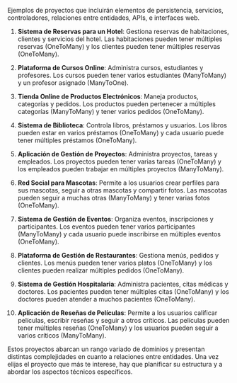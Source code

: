 Ejemplos de proyectos que incluirán elementos de persistencia, servicios, controladores, relaciones entre entidades, APIs, e interfaces web. 

1. **Sistema de Reservas para un Hotel**: Gestiona reservas de habitaciones, clientes y servicios del hotel. Las habitaciones pueden tener múltiples reservas (OneToMany) y los clientes pueden tener múltiples reservas (OneToMany).

2. **Plataforma de Cursos Online**: Administra cursos, estudiantes y profesores. Los cursos pueden tener varios estudiantes (ManyToMany) y un profesor asignado (ManyToOne).

3. **Tienda Online de Productos Electrónicos**: Maneja productos, categorías y pedidos. Los productos pueden pertenecer a múltiples categorías (ManyToMany) y tener varios pedidos (OneToMany).

4. **Sistema de Biblioteca**: Controla libros, préstamos y usuarios. Los libros pueden estar en varios préstamos (OneToMany) y cada usuario puede tener múltiples préstamos (OneToMany).

5. **Aplicación de Gestión de Proyectos**: Administra proyectos, tareas y empleados. Los proyectos pueden tener varias tareas (OneToMany) y los empleados pueden trabajar en múltiples proyectos (ManyToMany).

6. **Red Social para Mascotas**: Permite a los usuarios crear perfiles para sus mascotas, seguir a otras mascotas y compartir fotos. Las mascotas pueden seguir a muchas otras (ManyToMany) y tener varias fotos (OneToMany).

7. **Sistema de Gestión de Eventos**: Organiza eventos, inscripciones y participantes. Los eventos pueden tener varios participantes (ManyToMany) y cada usuario puede inscribirse en múltiples eventos (OneToMany).

8. **Plataforma de Gestión de Restaurantes**: Gestiona menús, pedidos y clientes. Los menús pueden tener varios platos (OneToMany) y los clientes pueden realizar múltiples pedidos (OneToMany).

9. **Sistema de Gestión Hospitalaria**: Administra pacientes, citas médicas y doctores. Los pacientes pueden tener múltiples citas (OneToMany) y los doctores pueden atender a muchos pacientes (OneToMany).

10. **Aplicación de Reseñas de Películas**: Permite a los usuarios calificar películas, escribir reseñas y seguir a otros críticos. Las películas pueden tener múltiples reseñas (OneToMany) y los usuarios pueden seguir a varios críticos (ManyToMany).

Estos proyectos abarcan un rango variado de dominios y presentan distintas complejidades en cuanto a relaciones entre entidades. Una vez elijas el proyecto que más te interese, hay que planificar su estructura y a abordar los aspectos técnicos específicos.

